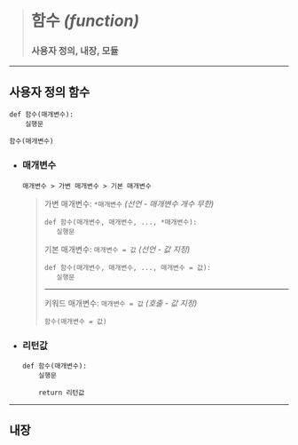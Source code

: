 ># 함수 *(function)*
>### 사용자 정의, 내장, 모듈
---

## 사용자 정의 함수
```angular2html
def 함수(매개변수):
    실행문

함수(매개변수)
```
+ ### 매개변수
  ```angular2html
  매개변수 > 가변 매개변수 > 기본 매개변수
  ```

  >가변 매개변수: `*매개변수` *(선언 - 매개변수 개수 무한)*
  >```
  >def 함수(매개변수, 매개변수, ..., *매개변수):
  >    실행문
  >```
  >
  >기본 매개변수: `매개변수 = 값` *(선언 - 값 지정)*
  >```
  >def 함수(매개변수, 매개변수, ..., 매개변수 = 값):
  >    실행문
  >```
  >---
  >키워드 매개변수: `매개변수 = 값` *(호출 - 값 지정)*
  >```
  >함수(매개변수 = 값)
  >```
  
+ ### 리턴값
  ```angular2html
  def 함수(매개변수):
      실행문
  
      return 리턴값
  ```

---

## 내장
